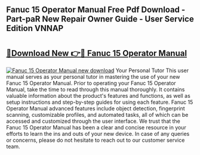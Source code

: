 ## Fanuc 15 Operator Manual Free Pdf Download - Part-paR New Repair Owner Guide - User Service Edition VNNAP

# <h2><a href="http://bc55670.oget.top/?id=Fanuc+15+Operator+Manual">🔗Download New 👉🔴 Fanuc 15 Operator Manual</a></h2>

[![Fanuc 15 Operator Manual new download](https://i.imgur.com/5g1atiW.png)](http://bc55670.oget.top/?id=Fanuc+15+Operator+Manual)
Your Personal Tutor This user manual serves as your personal tutor in mastering the use of your new Fanuc 15 Operator Manual. Prior to operating your Fanuc 15 Operator Manual, take the time to read through this manual thoroughly. It contains valuable information about the product's features and functions, as well as setup instructions and step-by-step guides for using each feature. Fanuc 15 Operator Manual advanced features include object detection, fingerprint scanning, customizable profiles, and automated tasks, all of which can be accessed and customized through the user interface. We trust that the Fanuc 15 Operator Manual has been a clear and concise resource in your efforts to learn the ins and outs of your new device. In case of any queries or concerns, please do not hesitate to reach out to our customer service team.
